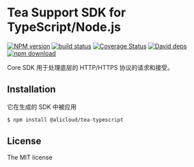 # Tea Support SDK for TypeScript/Node.js

[![NPM version][npm-image]][npm-url]
[![build status][travis-image]][travis-url]
[![Coverage Status](https://coveralls.io/repos/aliyun/tea-typescript/badge.svg?branch=master&service=github)](https://coveralls.io/github/aliyun/tea-typescript?branch=master)
[![David deps][david-image]][david-url]
[![npm download][download-image]][download-url]

[npm-image]: https://img.shields.io/npm/v/@alicloud/tea-typescript.svg?style=flat-square
[npm-url]: https://npmjs.org/package/@alicloud/tea-typescript
[travis-image]: https://img.shields.io/travis/aliyun/tea-typescript.svg?style=flat-square
[travis-url]: https://travis-ci.org/aliyun/tea-typescript
[david-image]: https://img.shields.io/david/aliyun/tea-typescript.svg?style=flat-square
[david-url]: https://david-dm.org/aliyun/tea-typescript
[download-image]: https://img.shields.io/npm/dm/@alicloud/tea-typescript.svg?style=flat-square
[download-url]: https://npmjs.org/package/@alicloud/tea-typescript

Core SDK 用于处理底层的 HTTP/HTTPS 协议的请求和接受。

## Installation

它在生成的 SDK 中被应用

```bash
$ npm install @alicloud/tea-typescript
```

## License
The MIT license

